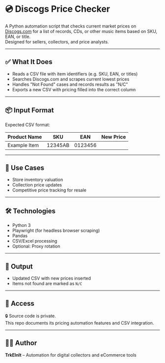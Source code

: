 # 💿 Discogs Price Checker

A Python automation script that checks current market prices on [Discogs.com](https://www.discogs.com) for a list of records, CDs, or other music items based on SKU, EAN, or title.  
Designed for sellers, collectors, and price analysts.

---

## ✅ What It Does

- Reads a CSV file with item identifiers (e.g. SKU, EAN, or titles)
- Searches Discogs.com and scrapes current lowest prices
- Handles "Not Found" cases and records results as "N/C"
- Exports a new CSV with pricing filled into the correct column

---

## 📦 Input Format

Expected CSV format:

| Product Name | SKU     | EAN     | New Price |
|--------------|---------|---------|-----------|
| Example Item | 12345AB | 0123456 |           |

---

## 🧠 Use Cases

- Store inventory valuation  
- Collection price updates  
- Competitive price tracking for resale

---

## 🛠 Technologies

- Python 3  
- Playwright (for headless browser scraping)  
- Pandas  
- CSV/Excel processing  
- Optional: Proxy rotation

---

## 📁 Output

- Updated CSV with new prices inserted  
- Items not found are marked as `N/C`

---

## 🔐 Access

🔒 Source code is private.  
This repo documents its pricing automation features and CSV integration.

---

## 🧑‍💻 Author

**TrkElnIt** – Automation for digital collectors and eCommerce tools  

